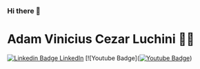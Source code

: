 ### Hi there 👋

<!--
**adamvinicius/adamvinicius** is a ✨ _special_ ✨ repository because its `README.md` (this file) appears on your GitHub profile.

Here are some ideas to get you started:

- 🔭 I’m currently working on ...
- 🌱 I’m currently learning ...
- 👯 I’m looking to collaborate on ...
- 🤔 I’m looking for help with ...
- 💬 Ask me about ...
- 📫 How to reach me: ...
- 😄 Pronouns: ...
- ⚡ Fun fact: ...
-->

# Adam Vinicius Cezar Luchini :man_technologist:

[![Linkedin Badge](https://i.stack.imgur.com/gVE0j.png) LinkedIn](https://www.linkedin.com/in/adamviniciusqa)
[![Youtube Badge]([![Youtube Badge](https://img.shields.io/badge/-YouTube-ff0000?style=flat-square&labelColor=ff0000&logo=youtube&logoColor=white&link=https://www.youtube.com/c/AdamVinicius/)](https://www.youtube.com/c/AdamVinicius/))
